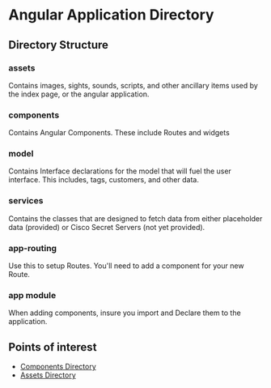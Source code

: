 # Angular Application Directory

## Directory Structure

### assets
Contains images, sights, sounds, scripts, and other ancillary items used by the
index page, or the angular application.

### components
Contains Angular Components. These include Routes and widgets

### model
Contains Interface declarations for the model that will fuel the user interface.
This includes, tags, customers, and other data.

### services
Contains the classes that are designed to fetch data from either placeholder
data (provided) or Cisco Secret Servers (not yet provided).

### app-routing
Use this to setup Routes. You'll need to add a component for your new Route.

### app module
When adding components, insure you import and Declare them to the application.

## Points of interest
  - [Components Directory](./components/README.md)
  - [Assets Directory](./assets/README.md)
